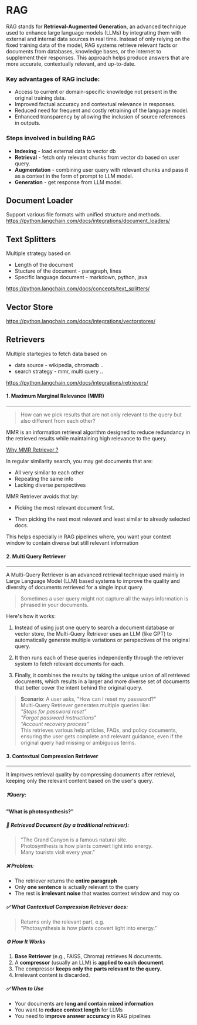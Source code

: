 # RAG
RAG stands for **Retrieval-Augmented Generation**, an advanced technique used to enhance large language models (LLMs) by integrating them with external and internal data sources in real time. Instead of only relying on the fixed training data of the model, RAG systems retrieve relevant facts or documents from databases, knowledge bases, or the internet to supplement their responses. This approach helps produce answers that are more accurate, contextually relevant, and up-to-date.

### Key advantages of RAG include:

* Access to current or domain-specific knowledge not present in the original training data.
* Improved factual accuracy and contextual relevance in responses.
* Reduced need for frequent and costly retraining of the language model.
* Enhanced transparency by allowing the inclusion of source references in outputs.

### Steps involved in building RAG

* **Indexing** - load external data to vector db
* **Retrieval** - fetch only relevant chunks from vector db based on user query.
* **Augmentation** - combining user query with relevant chunks and pass it as a context in the form of prompt to LLM model.
* **Generation** - get response from LLM model.

## Document Loader
Support various file formats with unified structure and methods.
https://python.langchain.com/docs/integrations/document_loaders/

## Text Splitters
Multiple strategy based on 
* Length of the document
* Stucture of the document - paragraph, lines
* Specific language document - markdown, python, java

https://python.langchain.com/docs/concepts/text_splitters/


## Vector Store
https://python.langchain.com/docs/integrations/vectorstores/

## Retrievers
Multiple startegies to fetch data based on
* data source - wikipedia, chromadb .. 
* search strategy - mmr, multi query ..

https://python.langchain.com/docs/integrations/retrievers/

#### 1. Maximum Marginal Relevance (MMR)
---

> How can we pick results that are not only relevant to the query but also different from each other?

MMR is an information retrieval algorithm designed to reduce redundancy in the retrieved results while maintaining high relevance to the query.

<u> Why MMR Retriever ? </u>

In regular similarity search, you may get documents that are:

* All very similar to each other
* Repeating the same info
* Lacking diverse perspectives

MMR Retriever avoids that by:

* Picking the most relevant document first.

* Then picking the next most relevant and least similar to already selected docs.

This helps especially in RAG pipelines where, you want your context window to contain diverse but still relevant information


#### 2. Multi Query Retriever
---
A Multi-Query Retriever is an advanced retrieval technique used mainly in Large Language Model (LLM) based systems to improve the quality and diversity of documents retrieved for a single input query.

> Sometimes a user query might not capture all the ways information is phrased in your documents. 

Here's how it works:

1. Instead of using just one query to search a document database or vector store, the Multi-Query Retriever uses an LLM (like GPT) to automatically generate multiple variations or perspectives of the original query.

2. It then runs each of these queries independently through the retriever system to fetch relevant documents for each.

3. Finally, it combines the results by taking the unique union of all retrieved documents, which results in a larger and more diverse set of documents that better cover the intent behind the original query.

> **Scenario**: A user asks, "How can I reset my password?"
<br> Multi-Query Retriever generates multiple queries like:
<br> _"Steps for password reset"_
<br> _"Forgot password instructions"_
<br> _"Account recovery process"_
<br> This retrieves various help articles, FAQs, and policy documents, ensuring the user gets complete and relevant guidance, even if the original query had missing or ambiguous terms.

#### 3. Contextual Compression Retriever
---
It improves retrieval quality by compressing documents after retrieval, keeping only the relevant content based on the user's query.

##### ❓Query:
**"What is photosynthesis?"**

##### 📝 Retrieved Document (by a traditional retriever):

> "The Grand Canyon is a famous natural site.  
> Photosynthesis is how plants convert light into energy.  
> Many tourists visit every year."

##### ❌ **Problem:**
- The retriever returns the **entire paragraph**
- Only **one sentence** is actually relevant to the query
- The rest is **irrelevant noise** that wastes context window and may co

##### ✅ What Contextual Compression Retriever does:

> Returns only the relevant part, e.g.  
> "Photosynthesis is how plants convert light into energy."

##### ⚙️ How It Works

1. **Base Retriever** (e.g., FAISS, Chroma) retrieves N documents.
2. A **compressor** (usually an LLM) is **applied to each document**.
3. The compressor **keeps only the parts relevant to the query.**
4. Irrelevant content is discarded.

##### ✅ When to Use

- Your documents are **long and contain mixed information**
- You want to **reduce context length** for LLMs
- You need to **improve answer accuracy** in RAG pipelines